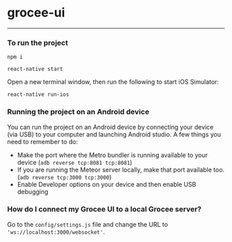 # grocee-ui
---

### To run the project

```
npm i

react-native start
```

Open a new terminal window, then run the following to start iOS Simulator:
```
react-native run-ios
```

### Running the project on an Android device
You can run the project on an Android device by connecting your device (via USB) to your computer and launching Android studio. A few things you need to remember to do:
* Make the port where the Metro bundler is running available to your device (`adb reverse tcp:8081 tcp:8081`)
* If you are running the Meteor server locally, make that port available too. (`adb reverse tcp:3000 tcp:3000`)
* Enable Developer options on your device and then enable USB debugging

### How do I connect my Grocee UI to a local Grocee server?
Go to the `config/settings.js` file and change the URL to `'ws://localhost:3000/websocket'`.